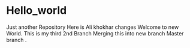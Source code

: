 # Hello_world
Just another Repository 
Here is Ali khokhar changes 
Welcome to new World.
This is my third 2nd Branch 
Merging this into new branch Master branch .
